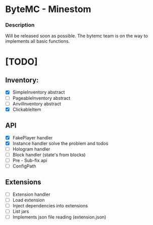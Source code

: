 # ByteMC - Minestom

### Description
Will be released soon as possible. The bytemc team is on the way to implements all basic functions.

# [TODO]
## Inventory:
- [x] SimpleInventory abstract
- [ ] PageableInventory abstract
- [ ] AnvilInventory abstract
- [x] ClickableItem
## API
- [x] FakePlayer handler
- [x] Instance handler solve the problem and todos
- [ ] Hologram handler
- [ ] Block handler (state's from blocks)
- [ ] Pre - Sub-fix api
- [ ] ConfigPath
## Extensions
- [ ] Extension handler
- [ ] Load extension
- [ ] Inject dependencies into extensions
- [ ] List jars
- [ ] Implements json file reading (extension.json)